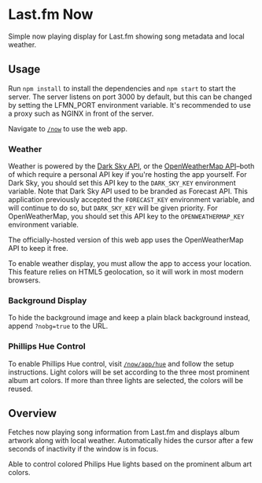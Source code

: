 # Last.fm Now

Simple now playing display for Last.fm showing song metadata and local weather.

## Usage

Run `npm install` to install the dependencies and `npm start` to start the
server. The server listens on port 3000 by default, but this can be changed
by setting the LFMN_PORT environment variable. It's recommended to use a proxy
such as NGINX in front of the server.

Navigate to [`/now`](https://wagnaria.xyz/now) to use the web app.

### Weather

Weather is powered by the [Dark Sky API](https://darksky.net/dev/), or the
[OpenWeatherMap API](https://openweathermap.org/api)–both of which require a
personal API key if you're hosting the app yourself. For Dark Sky, you should
set this API key to the `DARK_SKY_KEY` environment variable. Note that Dark Sky
API used to be branded as Forecast API. This application previously accepted
the `FORECAST_KEY` environment variable, and will continue to do so, but
`DARK_SKY_KEY` will be given priority. For OpenWeatherMap, you should set this
API key to the `OPENWEATHERMAP_KEY` environment variable.

The officially-hosted version of this web app uses the OpenWeatherMap API to
keep it free.

To enable weather display, you must allow the app to access your location. This
feature relies on HTML5 geolocation, so it will work in most modern browsers.

### Background Display

To hide the background image and keep a plain black background instead, append
`?nobg=true` to the URL.

### Phillips Hue Control

To enable Phillips Hue control, visit
[`/now/app/hue`](https://wagnaria.xyz/now/app/hue) and follow the setup
instructions. Light colors will be set according to the three most prominent
album art colors. If more than three lights are selected, the colors will be
reused.

## Overview

Fetches now playing song information from Last.fm and displays album artwork
along with local weather. Automatically hides the cursor after a few seconds
of inactivity if the window is in focus.

Able to control colored Philips Hue lights based on the prominent album art
colors.
